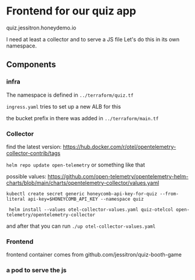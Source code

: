 # Frontend for our quiz app

quiz.jessitron.honeydemo.io

I need at least a collector and to serve a JS file
Let's do this in its own namespace.

## Components

### infra

The namespace is defined in `../terraform/quiz.tf`

`ingress.yaml` tries to set up a new ALB for this

the bucket prefix in there was added in `../terraform/main.tf`

### Collector

find the latest version: https://hub.docker.com/r/otel/opentelemetry-collector-contrib/tags

`helm repo update open-telemetry` or something like that

possible values: https://github.com/open-telemetry/opentelemetry-helm-charts/blob/main/charts/opentelemetry-collector/values.yaml

`kubectl create secret generic honeycomb-api-key-for-quiz --from-literal api-key=$HONEYCOMB_API_KEY --namespace quiz`

` helm install --values otel-collector-values.yaml quiz-otelcol open-telemetry/opentelemetry-collector`

and after that you can run `./up otel-collector-values.yaml`

### Frontend

frontend container comes from github.com/jessitron/quiz-booth-game

### a pod to serve the js
